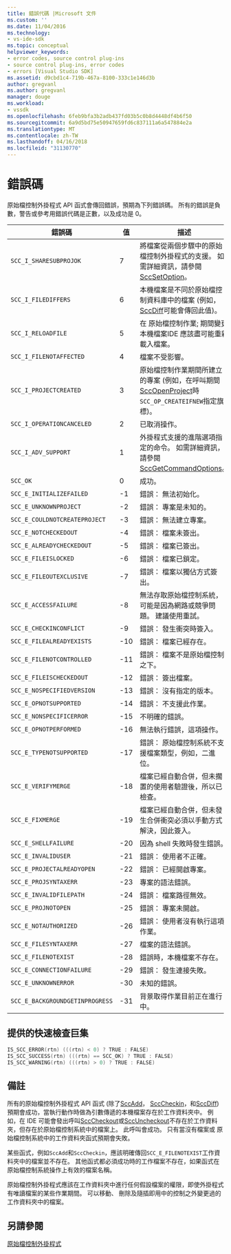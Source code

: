```yaml
---
title: 錯誤代碼 |Microsoft 文件
ms.custom: ''
ms.date: 11/04/2016
ms.technology:
- vs-ide-sdk
ms.topic: conceptual
helpviewer_keywords:
- error codes, source control plug-ins
- source control plug-ins, error codes
- errors [Visual Studio SDK]
ms.assetid: d9cbd1c4-719b-467a-8100-333c1e146d3b
author: gregvanl
ms.author: gregvanl
manager: douge
ms.workload:
- vssdk
ms.openlocfilehash: 6feb9bfa3b2adb437fd03b5c0b8d4448df4b6f50
ms.sourcegitcommit: 6a9d5bd75e50947659fd6c837111a6a547884e2a
ms.translationtype: MT
ms.contentlocale: zh-TW
ms.lasthandoff: 04/16/2018
ms.locfileid: "31130770"
---
```

# <a name="error-codes"></a>錯誤碼
原始檔控制外掛程式 API 函式會傳回錯誤，預期為下列錯誤碼。 所有的錯誤是負數，警告或參考用錯誤代碼是正數，以及成功是 0。  
  
|錯誤碼|值|描述|  
|----------------|-----------|-----------------|  
|`SCC_I_SHARESUBPROJOK`|7|將檔案從兩個步驟中的原始檔控制外掛程式的支援。 如需詳細資訊，請參閱[SccSetOption](../extensibility/sccsetoption-function.md)。|  
|`SCC_I_FILEDIFFERS`|6|本機檔案是不同於原始檔控制資料庫中的檔案 (例如， [SccDiff](../extensibility/sccdiff-function.md)可能會傳回此值)。|  
|`SCC_I_RELOADFILE`|5|在 原始檔控制作業; 期間變更本機檔案IDE 應該盡可能重新載入檔案。|  
|`SCC_I_FILENOTAFFECTED`|4|檔案不受影響。|  
|`SCC_I_PROJECTCREATED`|3|原始檔控制作業期間所建立的專案 (例如，在呼叫期間[SccOpenProject](../extensibility/sccopenproject-function.md)時`SCC_OP_CREATEIFNEW`指定旗標)。|  
|`SCC_I_OPERATIONCANCELED`|2|已取消操作。|  
|`SCC_I_ADV_SUPPORT`|1|外掛程式支援的進階選項指定的命令。 如需詳細資訊，請參閱[SccGetCommandOptions](../extensibility/sccgetcommandoptions-function.md)。|  
|`SCC_OK`|0|成功。|  
|`SCC_E_INITIALIZEFAILED`|-1|錯誤： 無法初始化。|  
|`SCC_E_UNKNOWNPROJECT`|-2|錯誤： 專案是未知的。|  
|`SCC_E_COULDNOTCREATEPROJECT`|-3|錯誤： 無法建立專案。|  
|`SCC_E_NOTCHECKEDOUT`|-4|錯誤： 檔案未簽出。|  
|`SCC_E_ALREADYCHECKEDOUT`|-5|錯誤： 檔案已簽出。|  
|`SCC_E_FILEISLOCKED`|-6|錯誤： 檔案已鎖定。|  
|`SCC_E_FILEOUTEXCLUSIVE`|-7|錯誤： 檔案以獨佔方式簽出。|  
|`SCC_E_ACCESSFAILURE`|-8|無法存取原始檔控制系統，可能是因為網路或競爭問題。 建議使用重試。|  
|`SCC_E_CHECKINCONFLICT`|-9|錯誤： 發生衝突時簽入。|  
|`SCC_E_FILEALREADYEXISTS`|-10|錯誤： 檔案已經存在。|  
|`SCC_E_FILENOTCONTROLLED`|-11|錯誤： 檔案不是原始檔控制之下。|  
|`SCC_E_FILEISCHECKEDOUT`|-12|錯誤： 簽出檔案。|  
|`SCC_E_NOSPECIFIEDVERSION`|-13|錯誤： 沒有指定的版本。|  
|`SCC_E_OPNOTSUPPORTED`|-14|錯誤： 不支援此作業。|  
|`SCC_E_NONSPECIFICERROR`|-15|不明確的錯誤。|  
|`SCC_E_OPNOTPERFORMED`|-16|無法執行錯誤，這項操作。|  
|`SCC_E_TYPENOTSUPPORTED`|-17|錯誤： 原始檔控制系統不支援檔案類型，例如，二進位。|  
|`SCC_E_VERIFYMERGE`|-18|檔案已經自動合併，但未擱置的使用者驗證後，所以已檢查。|  
|`SCC_E_FIXMERGE`|-19|檔案已經自動合併，但未發生合併衝突必須以手動方式解決，因此簽入。|  
|`SCC_E_SHELLFAILURE`|-20|因為 shell 失敗時發生錯誤。|  
|`SCC_E_INVALIDUSER`|-21|錯誤： 使用者不正確。|  
|`SCC_E_PROJECTALREADYOPEN`|-22|錯誤： 已經開啟專案。|  
|`SCC_E_PROJSYNTAXERR`|-23|專案的語法錯誤。|  
|`SCC_E_INVALIDFILEPATH`|-24|錯誤： 檔案路徑無效。|  
|`SCC_E_PROJNOTOPEN`|-25|錯誤： 專案未開啟。|  
|`SCC_E_NOTAUTHORIZED`|-26|錯誤： 使用者沒有執行這項作業。|  
|`SCC_E_FILESYNTAXERR`|-27|檔案的語法錯誤。|  
|`SCC_E_FILENOTEXIST`|-28|錯誤時，本機檔案不存在。|  
|`SCC_E_CONNECTIONFAILURE`|-29|錯誤： 發生連接失敗。|  
|`SCC_E_UNKNOWNERROR`|-30|未知的錯誤。|  
|`SCC_E_BACKGROUNDGETINPROGRESS`|-31|背景取得作業目前正在進行中。|  
  
## <a name="macros-provided-for-quick-checking"></a>提供的快速檢查巨集  
  
```cpp  
IS_SCC_ERROR(rtn) (((rtn) < 0) ? TRUE : FALSE)  
IS_SCC_SUCCESS(rtn) (((rtn) == SCC_OK) ? TRUE : FALSE)  
IS_SCC_WARNING(rtn) (((rtn) > 0) ? TRUE : FALSE)  
```  
  
## <a name="remarks"></a>備註  
 所有的原始檔控制外掛程式 API 函式 (除了[SccAdd](../extensibility/sccadd-function.md)， [SccCheckin](../extensibility/scccheckin-function.md)，和[SccDiff](../extensibility/sccdiff-function.md)) 預期會成功，當執行動作時做為引數傳遞的本機檔案存在於工作資料夾中。 例如，在 IDE 可能會發出呼叫[SccCheckout](../extensibility/scccheckout-function.md)或[SccUncheckout](../extensibility/sccuncheckout-function.md)不存在於工作資料夾，但存在於原始檔控制系統中的檔案上。 此呼叫會成功。 只有當沒有檔案或 原始檔控制系統中的工作資料夾函式預期會失敗。  
  
 某些函式，例如`SccAdd`和`SccCheckin`，應該明確傳回`SCC_E_FILENOTEXIST`工作資料夾中的檔案並不存在。 其他函式都必須成功時的工作檔案不存在，如果函式在原始檔控制系統操作上有效的檔案名稱。  
  
 原始檔控制外掛程式應該在工作資料夾中進行任何假設檔案的權限，即使外掛程式有唯讀檔案的某些作業期間。 可以移動、 刪除及隨插即用中的控制之外變更過的工作資料夾中的檔案。  
  
## <a name="see-also"></a>另請參閱  
 [原始檔控制外掛程式](../extensibility/source-control-plug-ins.md)
